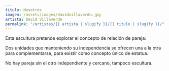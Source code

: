 ```yaml
---
titulo: Nosotros
imagen: /assets/images/davidvillaverde.jpg
artista: David Villaverde
permalink: "/artistas/{{ artista | slugify }}/{{ titulo | slugify }}/"
---
```


Esta escultura pretende explorar el concepto de relación de pareja:

Dos unidades que manteniendo su independencia se ofrecen una a la otra para complementarse, para existir como concepto único de estatua.

No hay pareja sin el otro independiente y cercano, tampoco escultura.
